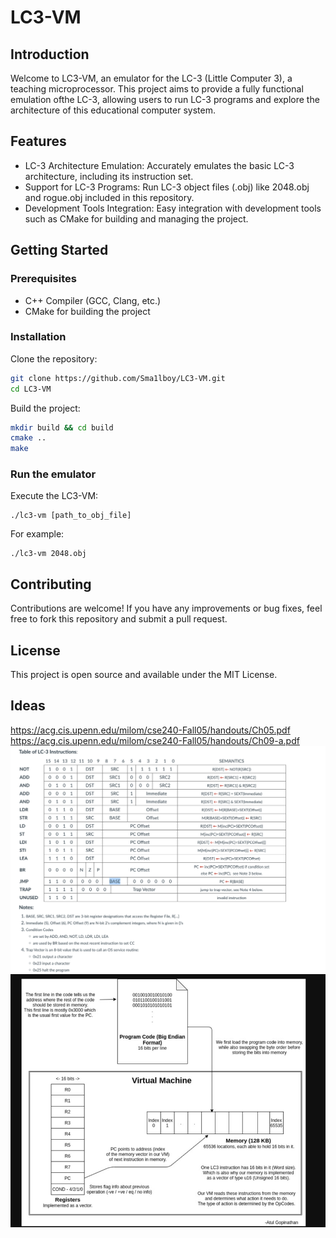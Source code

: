 # LC3-VM

## Introduction

Welcome to LC3-VM, an emulator for the LC-3 (Little Computer 3), a teaching microprocessor. This project aims to provide a fully functional emulation ofthe LC-3, allowing users to run LC-3 programs and explore the architecture of this educational computer system.

## Features

- LC-3 Architecture Emulation: Accurately emulates the basic LC-3 architecture, including its instruction set.
- Support for LC-3 Programs: Run LC-3 object files (.obj) like 2048.obj and rogue.obj included in this repository.
- Development Tools Integration: Easy integration with development tools such as CMake for building and managing the project.

## Getting Started

### Prerequisites

- C++ Compiler (GCC, Clang, etc.)
- CMake for building the project

### Installation

Clone the repository:

```bash
git clone https://github.com/Sma1lboy/LC3-VM.git
cd LC3-VM
```

Build the project:

```bash
mkdir build && cd build
cmake ..
make
```

### Run the emulator

Execute the LC3-VM:

```
./lc3-vm [path_to_obj_file]
```

For example:

```
./lc3-vm 2048.obj
```



## Contributing

Contributions are welcome! If you have any improvements or bug fixes, feel free to fork this repository and submit a pull request.

## License

This project is open source and available under the MIT License.



## Ideas

https://acg.cis.upenn.edu/milom/cse240-Fall05/handouts/Ch05.pdf
https://acg.cis.upenn.edu/milom/cse240-Fall05/handouts/Ch09-a.pdf
![img.png](img.png)
![img_1.png](img_1.png)
